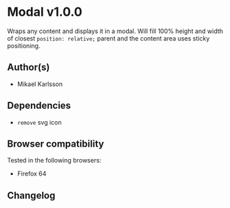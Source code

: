 # Modal v1.0.0

Wraps any content and displays it in a modal. Will fill 100% height and width of closest `position: relative;` parent and the content area uses sticky positioning.

## Author(s)

- Mikael Karlsson

## Dependencies

- `remove` svg icon

## Browser compatibility

Tested in the following browsers:

- Firefox 64

## Changelog
